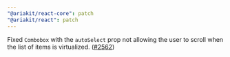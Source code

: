 ```yaml
---
"@ariakit/react-core": patch
"@ariakit/react": patch
---
```


Fixed `Combobox` with the `autoSelect` prop not allowing the user to scroll when the list of items is virtualized. ([#2562](https://github.com/ariakit/ariakit/pull/2562))
